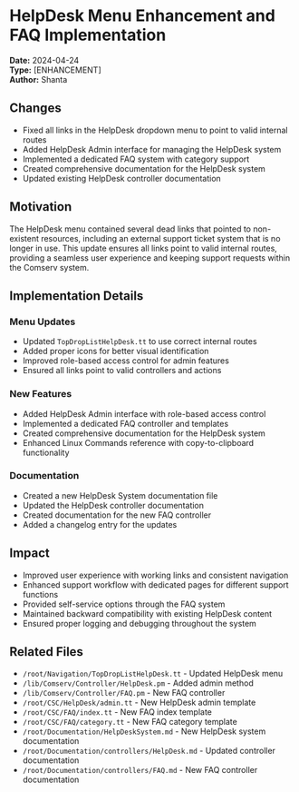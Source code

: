 # HelpDesk Menu Enhancement and FAQ Implementation

**Date:** 2024-04-24  
**Type:** [ENHANCEMENT]  
**Author:** Shanta

## Changes

- Fixed all links in the HelpDesk dropdown menu to point to valid internal routes
- Added HelpDesk Admin interface for managing the HelpDesk system
- Implemented a dedicated FAQ system with category support
- Created comprehensive documentation for the HelpDesk system
- Updated existing HelpDesk controller documentation

## Motivation

The HelpDesk menu contained several dead links that pointed to non-existent resources, including an external support ticket system that is no longer in use. This update ensures all links point to valid internal routes, providing a seamless user experience and keeping support requests within the Comserv system.

## Implementation Details

### Menu Updates
- Updated `TopDropListHelpDesk.tt` to use correct internal routes
- Added proper icons for better visual identification
- Improved role-based access control for admin features
- Ensured all links point to valid controllers and actions

### New Features
- Added HelpDesk Admin interface with role-based access control
- Implemented a dedicated FAQ controller and templates
- Created comprehensive documentation for the HelpDesk system
- Enhanced Linux Commands reference with copy-to-clipboard functionality

### Documentation
- Created a new HelpDesk System documentation file
- Updated the HelpDesk controller documentation
- Created documentation for the new FAQ controller
- Added a changelog entry for the updates

## Impact

- Improved user experience with working links and consistent navigation
- Enhanced support workflow with dedicated pages for different support functions
- Provided self-service options through the FAQ system
- Maintained backward compatibility with existing HelpDesk content
- Ensured proper logging and debugging throughout the system

## Related Files

- `/root/Navigation/TopDropListHelpDesk.tt` - Updated HelpDesk menu
- `/lib/Comserv/Controller/HelpDesk.pm` - Added admin method
- `/lib/Comserv/Controller/FAQ.pm` - New FAQ controller
- `/root/CSC/HelpDesk/admin.tt` - New HelpDesk admin template
- `/root/CSC/FAQ/index.tt` - New FAQ index template
- `/root/CSC/FAQ/category.tt` - New FAQ category template
- `/root/Documentation/HelpDeskSystem.md` - New HelpDesk system documentation
- `/root/Documentation/controllers/HelpDesk.md` - Updated controller documentation
- `/root/Documentation/controllers/FAQ.md` - New FAQ controller documentation